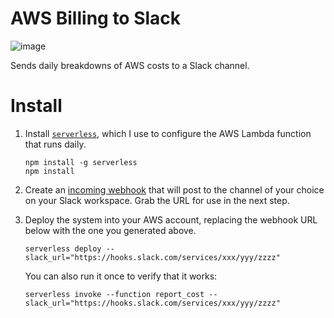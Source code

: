 # AWS Billing to Slack

![image](https://user-images.githubusercontent.com/261584/66362145-3903a200-e947-11e9-91bd-6e40e5919ac4.png)

Sends daily breakdowns of AWS costs to a Slack channel.

# Install

1. Install [`serverless`](https://serverless.com/), which I use to configure the AWS Lambda function that runs daily.

    ```
    npm install -g serverless
    npm install
    ```

1. Create an [incoming webhook](https://www.slack.com/apps/new/A0F7XDUAZ) that will post to the channel of your choice on your Slack workspace. Grab the URL for use in the next step.

1. Deploy the system into your AWS account, replacing the webhook URL below with the one you generated above.

    ```
    serverless deploy --slack_url="https://hooks.slack.com/services/xxx/yyy/zzzz"
    ```

    You can also run it once to verify that it works:

    ```
    serverless invoke --function report_cost --slack_url="https://hooks.slack.com/services/xxx/yyy/zzzz"
    ```
